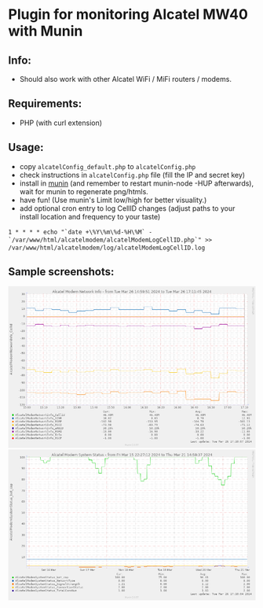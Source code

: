 # Plugin for monitoring Alcatel MW40 with Munin

## Info:
* Should also work with other Alcatel WiFi / MiFi routers / modems.

## Requirements:
* PHP (with curl extension)

## Usage:
* copy `alcatelConfig_default.php` to `alcatelConfig.php`
* check instructions in `alcatelConfig.php` file (fill the IP and secret key)
* install in <a href="http://munin-monitoring.org/">munin</a> (and remember to restart munin-node -HUP afterwards), wait for munin to regenerate png/htmls.
* have fun! (Use munin's Limit low/high for better visuality.)
* add optional cron entry to log CellID changes (adjust paths to your install location and frequency to your taste)
```
1 * * * * echo "`date +\%Y\%m\%d-%H\%M` - `/var/www/html/alcatelmodem/alcatelModemLogCellID.php`" >> /var/www/html/alcatelmodem/log/alcatelModemLogCellID.log
```

## Sample screenshots:
<img src="screenshot.png">
<img src="screenshot2.png">
